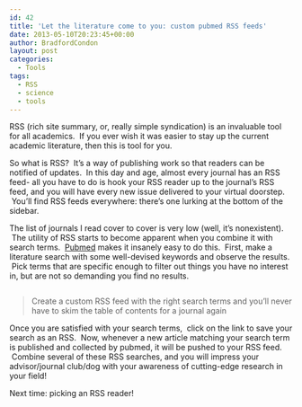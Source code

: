 ```yaml
---
id: 42
title: 'Let the literature come to you: custom pubmed RSS feeds'
date: 2013-05-10T20:23:45+00:00
author: BradfordCondon
layout: post
categories:
  - Tools
tags:
  - RSS
  - science
  - tools
---
```

RSS (rich site summary, or, really simple syndication) is an invaluable tool for all academics.  If you ever wish it was easier to stay up the current academic literature, then this is tool for you.

So what is RSS?  It&#8217;s a way of publishing work so that readers can be notified of updates.  In this day and age, almost every journal has an RSS feed- all you have to do is hook your RSS reader up to the journal&#8217;s RSS feed, and you will have every new issue delivered to your virtual doorstep.  You&#8217;ll find RSS feeds everywhere: there&#8217;s one lurking at the bottom of the sidebar.

The list of journals I read cover to cover is very low (well, it&#8217;s nonexistent).  The utility of RSS starts to become apparent when you combine it with search terms.  [Pubmed](http://www.ncbi.nlm.nih.gov/pubmed) makes it insanely easy to do this.  First, make a literature search with some well-devised keywords and observe the results.  Pick terms that are specific enough to filter out things you have no interest in, but are not so demanding you find no results.

![<img class="wp-image-433 size-medium" src="https://i1.wp.com/www.bradfordcondon.com/wp-content/uploads/2015/09/screen-shot-2015-09-22-at-1-11-32-pm-300x182.png?fit=300%2C182" alt="Screen Shot 2015-09-22 at 1.11.32 PM" srcset="https://i1.wp.com/www.bradfordcondon.com/wp-content/uploads/2015/09/screen-shot-2015-09-22-at-1-11-32-pm.png?w=2268 2268w, https://i1.wp.com/www.bradfordcondon.com/wp-content/uploads/2015/09/screen-shot-2015-09-22-at-1-11-32-pm.png?resize=300%2C182 300w, https://i1.wp.com/www.bradfordcondon.com/wp-content/uploads/2015/09/screen-shot-2015-09-22-at-1-11-32-pm.png?resize=1024%2C620 1024w, https://i1.wp.com/www.bradfordcondon.com/wp-content/uploads/2015/09/screen-shot-2015-09-22-at-1-11-32-pm.png?w=2000 2000w" sizes="(max-width: 300px) 100vw, 300px" data-recalc-dims="1" />](/wp-content/uploads/2015/09/screen-shot-2015-09-22-at-1-11-32-pm.png)
>Create a custom RSS feed with the right search terms and you&#8217;ll never have to skim the table of contents for a journal again 

Once you are satisfied with your search terms,  click on the link to save your search as an RSS.  Now, whenever a new article matching your search term is published and collected by pubmed, it will be pushed to your RSS feed.  Combine several of these RSS searches, and you will impress your advisor/journal club/dog with your awareness of cutting-edge research in your field!

Next time: picking an RSS reader!